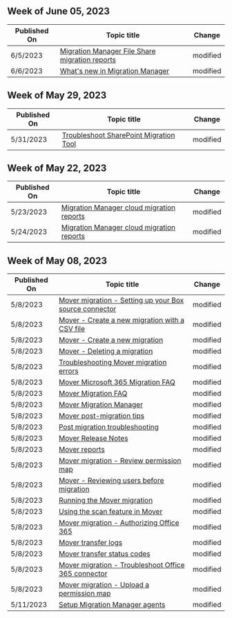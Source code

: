 <!-- This file is generated automatically each week. Changes made to this file will be overwritten.-->



## Week of June 05, 2023


| Published On |Topic title | Change |
|------|------------|--------|
| 6/5/2023 | [Migration Manager File Share migration reports](/SharepointMigration/mm-reports) | modified |
| 6/6/2023 | [What's new in Migration Manager](/SharepointMigration/mm-whats-new) | modified |


## Week of May 29, 2023


| Published On |Topic title | Change |
|------|------------|--------|
| 5/31/2023 | [Troubleshoot SharePoint Migration Tool](/SharepointMigration/troubleshooting-common-spmt-issues) | modified |


## Week of May 22, 2023


| Published On |Topic title | Change |
|------|------------|--------|
| 5/23/2023 | [Migration Manager cloud migration reports](/SharepointMigration/mm-cloud-reports) | modified |
| 5/24/2023 | [Migration Manager cloud migration reports](/SharepointMigration/mm-cloud-reports) | modified |


## Week of May 08, 2023


| Published On |Topic title | Change |
|------|------------|--------|
| 5/8/2023 | [Mover migration - Setting up your Box source connector](/SharepointMigration/mover-box) | modified |
| 5/8/2023 | [Mover - Create a new migration with a CSV file](/SharepointMigration/mover-create-migration-csv) | modified |
| 5/8/2023 | [Mover - Create a new migration](/SharepointMigration/mover-create-migration) | modified |
| 5/8/2023 | [Mover - Deleting a migration](/SharepointMigration/mover-delete-migration) | modified |
| 5/8/2023 | [Troubleshooting Mover migration errors](/SharepointMigration/mover-error-faq) | modified |
| 5/8/2023 | [Mover Microsoft 365 Migration FAQ](/SharepointMigration/mover-microsoft-365-faq) | modified |
| 5/8/2023 | [Mover Migration FAQ](/SharepointMigration/mover-migration-faq) | modified |
| 5/8/2023 | [Mover Migration Manager](/SharepointMigration/mover-mm) | modified |
| 5/8/2023 | [Mover post-migration tips](/SharepointMigration/mover-post-migration-tips) | modified |
| 5/8/2023 | [Post migration troubleshooting](/SharepointMigration/mover-post-migration-troubleshooting) | modified |
| 5/8/2023 | [Mover Release Notes](/SharepointMigration/mover-release-notes) | modified |
| 5/8/2023 | [Mover reports](/SharepointMigration/mover-reports) | modified |
| 5/8/2023 | [Mover migration - Review permission map](/SharepointMigration/mover-review-permission-map) | modified |
| 5/8/2023 | [Mover - Reviewing users before migration](/SharepointMigration/mover-review-users) | modified |
| 5/8/2023 | [Running the Mover migration](/SharepointMigration/mover-running-migration) | modified |
| 5/8/2023 | [Using the scan feature in Mover](/SharepointMigration/mover-scan) | modified |
| 5/8/2023 | [Mover migration - Authorizing Office 365](/SharepointMigration/mover-setup-m365-destination) | modified |
| 5/8/2023 | [Mover transfer logs](/SharepointMigration/mover-transfer-logs) | modified |
| 5/8/2023 | [Mover transfer status codes](/SharepointMigration/mover-transfer-status-codes) | modified |
| 5/8/2023 | [Mover migration - Troubleshoot Office 365 connector](/SharepointMigration/mover-troubleshoot-m365-connector) | modified |
| 5/8/2023 | [Mover migration - Upload a permission map](/SharepointMigration/mover-upload-permission-map) | modified |
| 5/11/2023 | [Setup Migration Manager agents](/SharepointMigration/mm-setup-clients) | modified |
